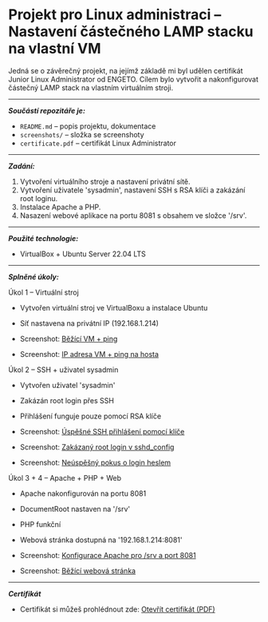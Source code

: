 # Projekt pro Linux administraci – Nastavení částečného LAMP stacku na vlastní VM

 Jedná se o závěrečný projekt, na jejímž základě mi byl udělen certifikát Junior Linux Administrator od ENGETO.
 Cílem bylo vytvořit a nakonfigurovat částečný LAMP stack na vlastním virtuálním stroji.

---

***Součástí repozitáře je:***
- `README.md` – popis projektu, dokumentace
- `screenshots/` – složka se screenshoty
- `certificate.pdf` – certifikát Linux Administrator

---

***Zadání:***
1. Vytvoření virtuálního stroje a nastavení privátní sítě.
2. Vytvoření uživatele 'sysadmin', nastavení SSH s RSA klíči a zakázání root loginu.
3. Instalace Apache a PHP.
4. Nasazení webové aplikace na portu 8081 s obsahem ve složce '/srv'.

---

***Použité technologie:***
- VirtualBox + Ubuntu Server 22.04 LTS

---

***Splněné úkoly:***

Úkol 1 – Virtuální stroj
- Vytvořen virtuální stroj ve VirtualBoxu a instalace Ubuntu 
- Síť nastavena na privátní IP (192.168.1.214)

- Screenshot: [Běžící VM + ping](screenshots/foto1.png)  
- Screenshot: [IP adresa VM + ping na hosta](screenshots/foto2.png)


Úkol 2 – SSH + uživatel sysadmin
- Vytvořen uživatel 'sysadmin' 
- Zakázán root login přes SSH
- Přihlášení funguje pouze pomocí RSA klíče  

- Screenshot: [Úspěšné SSH přihlášení pomocí klíče](screenshots/foto3.png)  
- Screenshot: [Zakázaný root login v sshd_config](screenshots/foto4.png)  
- Screenshot: [Neúspěšný pokus o login heslem](screenshots/foto5.png)


Úkol 3 + 4 – Apache + PHP + Web
- Apache nakonfigurován na portu 8081 
- DocumentRoot nastaven na '/srv'  
- PHP funkční  
- Webová stránka dostupná na '192.168.1.214:8081'  

- Screenshot: [Konfigurace Apache pro /srv a port 8081](screenshots/foto6.png)  
- Screenshot: [Běžící webová stránka](screenshots/foto7.png)

---

***Certifikát***

- Certifikát si můžeš prohlédnout zde: [Otevřít certifikát (PDF)](certificate.pdf)
